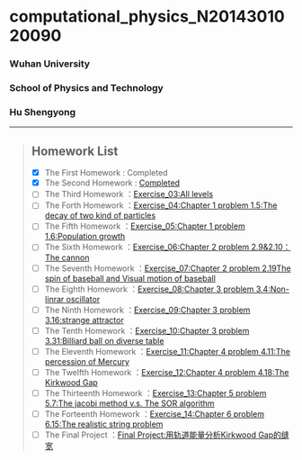 # computational_physics_N2014301020090
### Wuhan University
### School of Physics and Technology
### Hu Shengyong
  ***  
  > ## Homework List 
  > - [x] The First Homework
 : Completed
 > - [x] The Second Homework
 : [Completed](https://github.com/computationalphysics-N2014301020090/computational_physics_N2014301020090/blob/master/%E8%83%A1%E8%83%9C%E5%8B%87.py)
 > - [ ] The Third Homework
：[Exercise_03:All levels]()
> - [ ] The Forth Homework
：[Exercise_04:Chapter 1 problem 1.5:The decay of two kind of particles]()
> - [ ] The Fifth Homework
：[Exercise_05:Chapter 1 problem 1.6:Population growth]()
> - [ ] The Sixth Homework
：[Exercise_06:Chapter 2 problem 2.9&2.10：The cannon]()
> - [ ] The Seventh Homework
：[Exercise_07:Chapter 2 problem 2.19The spin of baseball and Visual motion of baseball]()
> - [ ] The Eighth Homework
：[Exercise_08:Chapter 3 problem 3.4:Non-linrar oscillator]()
> - [ ] The Ninth Homework
：[Exercise_09:Chapter 3 problem 3.16:strange attractor]()
> - [ ] The Tenth Homework
：[Exercise_10:Chapter 3 problem 3.31:Billiard ball on diverse table]()
> - [ ] The Eleventh Homework
：[Exercise_11:Chapter 4 problem 4.11:The percession of Mercury]()
> - [ ] The Twelfth Homework
：[Exercise_12:Chapter 4 problem 4.18:The Kirkwood Gap]()
> - [ ] The Thirteenth Homework
：[Exercise_13:Chapter 5 problem 5.7:The jacobi method v.s. The SOR algorithm]()
> - [ ] The Forteenth Homework
：[Exercise_14:Chapter 6 problem 6.15:The realistic string problem]()
> - [ ] The Final Project
：[Final Project:用轨道能量分析Kirkwood Gap的缝宽]()

